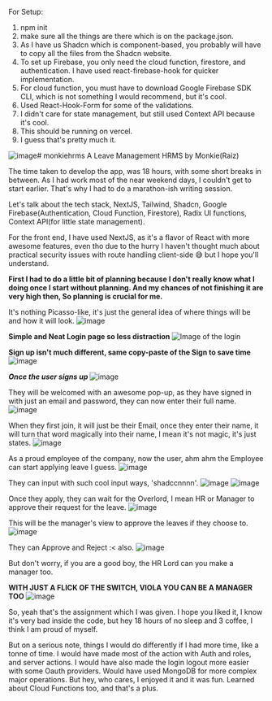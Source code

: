 For Setup:

1. npm init
2. make sure all the things are there which is on the package.json.
3. As I have us Shadcn which is component-based, you probably will have to copy all the files from the Shadcn website.
4. To set up Firebase, you only need the cloud function, firestore, and authentication. I have used react-firebase-hook for quicker implementation.
5. For cloud function, you must have to download Google Firebase SDK CLI, which is not something I would recommend, but it's cool. 
6. Used React-Hook-Form for some of the validations.
7. I didn't care for state management, but still used Context API because it's cool.
8. This should be running on vercel.
9. I guess that's pretty much it.



![image](https://github.com/raizrazer/monkiehrms/assets/41806230/18736698-31bf-4ff9-b569-5fe38132f116)# monkiehrms
A Leave Management HRMS by Monkie(Raiz)

The time taken to develop the app, was 18 hours, with some short breaks in between.
As I had work most of the near weekend days, I couldn't get to start earlier.
That's why I had to do a marathon-ish writing session.

Let's talk about the tech stack,
NextJS, Tailwind, Shadcn,
Google Firebase(Authentication,
Cloud Function, Firestore),
Radix UI functions,
Context API(for little state management).

 For the front end, I have used NextJS, as it's a flavor of React with more awesome features, even tho due to the hurry I haven't thought much about practical security issues with route handling client-side 😅 but I hope you'll understand.

**First I had to do a little bit of planning because I don't really know what I doing once I start without planning. And my chances of not finishing it are very high then, So planning is crucial for me.**

It's nothing Picasso-like, it's just the general idea of where things will be and how it will look.
![image](https://github.com/raizrazer/monkiehrms/assets/41806230/6afec489-76e8-4646-9ea6-0480ad3d5ffd)


**Simple and Neat Login page so less distraction**
![Image of the login](https://github.com/raizrazer/monkiehrms/assets/41806230/3d230824-a28e-4486-9c71-55aa1ada9eb9)


**Sign up isn't much different, same copy-paste of the Sign to save time**
![image](https://github.com/raizrazer/monkiehrms/assets/41806230/927d6f70-ac06-47f8-8c92-d880d4172046)


**_Once the user signs up_**
![image](https://github.com/raizrazer/monkiehrms/assets/41806230/fcb09023-20a6-4e77-bd3c-f267c7551c30)


They will be welcomed with an awesome pop-up, as they have signed in with just an email and password, they can now enter their full name.
![image](https://github.com/raizrazer/monkiehrms/assets/41806230/9c7aae54-4d45-4d49-b2ac-7e1da94609f4)


When they first join, it will just be their Email, once they enter their name, it will turn that word magically into their name, I mean it's not magic, it's just states.
![image](https://github.com/raizrazer/monkiehrms/assets/41806230/f1d9bf7b-514d-462a-8241-b4be93a7fadd)


As a proud employee of the company, now the user, ahm ahm the Employee can start applying leave I guess.
![image](https://github.com/raizrazer/monkiehrms/assets/41806230/5364d0c5-c7aa-499e-8901-1994377619f2)


They can input with such cool input ways, 'shadccnnnn'.
![image](https://github.com/raizrazer/monkiehrms/assets/41806230/bd0b998e-7ffb-422a-a684-42cd95c1f72f) ![image](https://github.com/raizrazer/monkiehrms/assets/41806230/17bd0466-a65a-441e-b659-28c141cd655f)


Once they apply, they can wait for the Overlord, I mean HR or Manager to approve their request for the leave.
![image](https://github.com/raizrazer/monkiehrms/assets/41806230/357d15ed-f90e-4968-a27c-8cbe7d8d0f2f)


This will be the manager's view to approve the leaves if they choose to.
![image](https://github.com/raizrazer/monkiehrms/assets/41806230/737ae8d1-d01b-4de2-90c3-fc53cdf6b09c)


They can Approve and Reject :< also.
![image](https://github.com/raizrazer/monkiehrms/assets/41806230/bd89f4da-3429-4b3e-88d8-f45e7a65d9ab)


But don't worry, if you are a good boy, the HR Lord can you make a manager too.

**WITH JUST A FLICK OF THE SWITCH, VIOLA YOU CAN BE A MANAGER TOO**
![image](https://github.com/raizrazer/monkiehrms/assets/41806230/dd66ac4f-e82d-453a-8890-bf62e73c0892)

So, yeah that's the assignment which I was given.
I hope you liked it, I know it's very bad inside the code, but hey 18 hours of no sleep and 3 coffee, I think I am proud of myself.

But on a serious note, things I would do differently if I had more time, like a tonne of time.
I would have made most of the action with Auth and roles, and server actions.
I would have also made the login logout more easier with some Oauth providers.
Would have used MongoDB for more complex major operations.
But hey, who cares, I enjoyed it and it was fun. Learned about Cloud Functions too, and that's a plus.


